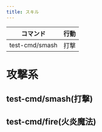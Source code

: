 ```yaml
---
title: スキル
---
```


| コマンド       | 行動 |
| -------------- | ---- |
| test-cmd/smash | 打撃 |

# 攻撃系

## test-cmd/smash(打撃)

<CardProfile command="test-cmd/smash" />

## test-cmd/fire(火炎魔法)

<CardProfile command="test-cmd/smash" />
